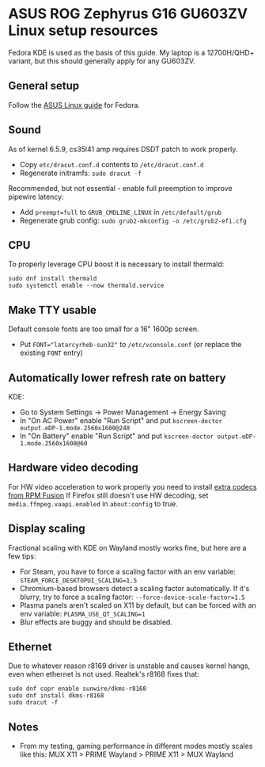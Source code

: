 # ASUS ROG Zephyrus G16 GU603ZV Linux setup resources

Fedora KDE is used as the basis of this guide. My laptop is a 12700H/QHD+ variant, but this should generally apply for any GU603ZV.

## General setup

Follow the [ASUS Linux guide](https://asus-linux.org/wiki/fedora-guide/) for Fedora.

## Sound

As of kernel 6.5.9, cs35l41 amp requires DSDT patch to work properly.
* Copy `etc/dracut.conf.d` contents to `/etc/dracut.conf.d`
* Regenerate initramfs: `sudo dracut -f`

Recommended, but not essential - enable full preemption to improve pipewire latency:
* Add `preempt=full` to `GRUB_CMDLINE_LINUX` in `/etc/default/grub`
* Regenerate grub config: `sudo grub2-mkconfig -o /etc/grub2-efi.cfg`

## CPU

To properly leverage CPU boost it is necessary to install thermald:
```
sudo dnf install thermald
sudo systemctl enable --now thermald.service
```

## Make TTY usable

Default console fonts are too small for a 16" 1600p screen.
* Put `FONT="latarcyrheb-sun32"` to `/etc/vconsole.conf` (or replace the existing `FONT` entry)

## Automatically lower refresh rate on battery

KDE:
* Go to System Settings -> Power Management -> Energy Saving
* In "On AC Power" enable "Run Script" and put `kscreen-doctor output.eDP-1.mode.2560x1600@240`
* In "On Battery" enable "Run Script" and put `kscreen-doctor output.eDP-1.mode.2560x1600@60`

## Hardware video decoding

For HW video acceleration to work properly you need to install [extra codecs from RPM Fusion](https://rpmfusion.org/Howto/Multimedia)
If Firefox still doesn't use HW decoding, set `media.ffmpeg.vaapi.enabled` in `about:config` to true.

## Display scaling

Fractional scaling with KDE on Wayland mostly works fine, but here are a few tips:
* For Steam, you have to force a scaling factor with an env variable: `STEAM_FORCE_DESKTOPUI_SCALING=1.5`
* Chromium-based browsers detect a scaling factor automatically. If it's blurry, try to force a scaling factor: `--force-device-scale-factor=1.5`
* Plasma panels aren't scaled on X11 by default, but can be forced with an env variable: `PLASMA_USE_QT_SCALING=1`
* Blur effects are buggy and should be disabled.

## Ethernet

Due to whatever reason r8169 driver is unstable and causes kernel hangs, even when ethernet is not used.
Realtek's r8168 fixes that:
```
sudo dnf copr enable sunwire/dkms-r8168
sudo dnf install dkms-r8168
sudo dracut -f
```

## Notes

* From my testing, gaming performance in different modes mostly scales like this: MUX X11 > PRIME Wayland > PRIME X11 > MUX Wayland